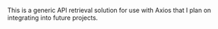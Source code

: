This is a generic API retrieval solution for use with Axios that I plan on integrating into future projects. 

